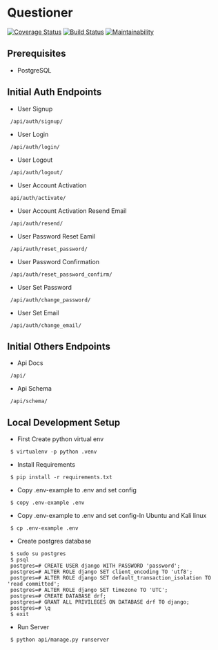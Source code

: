 # Questioner

[![Coverage Status](https://coveralls.io/repos/github/Ogutu-Brian/questioners/badge.svg?branch=develop)](https://coveralls.io/github/Ogutu-Brian/questioners?branch=develop)
[![Build Status](https://travis-ci.org/Ogutu-Brian/questioners.svg?branch=develop)](https://travis-ci.org/Ogutu-Brian/questioners)
[![Maintainability](https://api.codeclimate.com/v1/badges/4d16bef0be1da640c69d/maintainability)](https://codeclimate.com/github/Ogutu-Brian/questioners/maintainability)
## Prerequisites

- PostgreSQL



## Initial Auth Endpoints
 - User Signup
 ```
  /api/auth/signup/
 ```
 - User Login
 ```
  /api/auth/login/
 ```
 - User Logout
  ```
   /api/auth/logout/
 ```
 - User Account Activation
  ```
   api/auth/activate/
 ```
 - User Account Activation Resend Email
  ```
   /api/auth/resend/
 ```
 - User Password Reset Eamil
  ```
   /api/auth/reset_password/
 ```
 - User Password Confirmation
  ```
   /api/auth/reset_password_confirm/
 ```
 - User Set Password
  ```
   /api/auth/change_password/
 ```
 - User Set Email
  ```
   /api/auth/change_email/
 ```

## Initial Others Endpoints
 - Api Docs
 ```
  /api/
 ```
 - Api Schema
 ```
  /api/schema/
 ```

## Local Development Setup
 - First Create python virtual env
 ```
  $ virtualenv -p python .venv
 ```
 - Install Requirements
 ```
  $ pip install -r requirements.txt
 ```
 - Copy .env-example to .env and set config
 ```
  $ copy .env-example .env
 ```
 - Copy .env-example to .env and set config-In Ubuntu and Kali linux
 ```
  $ cp .env-example .env
 ```
 
 - Create postgres database
 ```
  $ sudo su postgres
  $ psql
  postgres=# CREATE USER django WITH PASSWORD 'password';
  postgres=# ALTER ROLE django SET client_encoding TO 'utf8';
  postgres=# ALTER ROLE django SET default_transaction_isolation TO 'read committed';
  postgres=# ALTER ROLE django SET timezone TO 'UTC';
  postgres=# CREATE DATABASE drf;
  postgres=# GRANT ALL PRIVILEGES ON DATABASE drf TO django;
  postgres=# \q
  $ exit
 ```
 - Run Server
 ```
  $ python api/manage.py runserver
 ```

